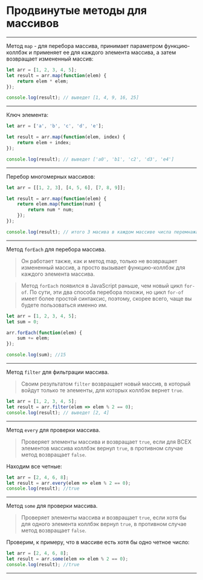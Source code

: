# Продвинутые методы для массивов
---

Метод `map` -  для перебора массива, принимает параметром функцию-коллбэк и применяет ее для каждого элемента массива, а затем возвращает измененный массив:
```js
let arr = [1, 2, 3, 4, 5]; 
let result = arr.map(function(elem) { 
	return elem * elem; 
}); 

console.log(result); // выведет [1, 4, 9, 16, 25]
```

---

Ключ элемента:
```js
let arr = ['a', 'b', 'c', 'd', 'e'];

let result = arr.map(function(elem, index) {
	return elem + index;
});

console.log(result); // выведет ['a0', 'b1', 'c2', 'd3', 'e4']
```

----

Перебор многомерных массивов:
```js
let arr = [[1, 2, 3], [4, 5, 6], [7, 8, 9]];

let result = arr.map(function(elem) {
	return elem.map(function(num) {
		return num * num;
	});
});

console.log(result); // итого 3 масива в каждом массиве числа перемнажается сами на себя [1 4 9] [16 25 36] ит.д. 
```

---

Метод `forEach` для перебора массива.

>Он работает также, как и метод map, только не возвращает измененный массив, а просто вызывает функцию-коллбэк для каждого элемента массива.

>Метод `forEach` появился в JavaScript раньше, чем новый цикл `for-of`. По сути, эти два способа перебора похожи, но цикл `for-of` имеет более простой синтаксис, поэтому, скорее всего, чаще вы будете пользоваться именно им.

```js
let arr = [1, 2, 3, 4, 5];
let sum = 0;

arr.forEach(function(elem) {
	sum += elem;
});

console.log(sum); //15
```

---

Метод `filter` для фильтрации массива.

>Своим результатом `filter` возвращает новый массив, в который войдут только те элементы, для которых коллбэк вернет `true`.

```js
let arr = [1, 2, 3, 4, 5]; 
let result = arr.filter(elem => elem % 2 == 0); 
console.log(result); // выведет [2, 4]
```

---

Метод `every` для проверки массива.

>Проверяет элементы массива и возвращает `true`, если для ВСЕХ элементов массива коллбэк вернул `true`, в противном случае метод возвращает `false`.

Находим все четные:
```js
let arr = [2, 4, 6, 8]; 
let result = arr.every(elem => elem % 2 == 0); 
console.log(result); //true
```

---

Метод `some` для проверки массива.

>Проверяет элементы массива и возвращает `true`, если хотя бы для одного элемента коллбэк вернул `true`, в противном случае метод возвращает `false`.

Проверим, к примеру, что в массиве есть хотя бы одно четное число:
```js
let arr = [2, 4, 6, 8]; 
let result = arr.some(elem => elem % 2 == 0); 
console.log(result); //true
```

----

